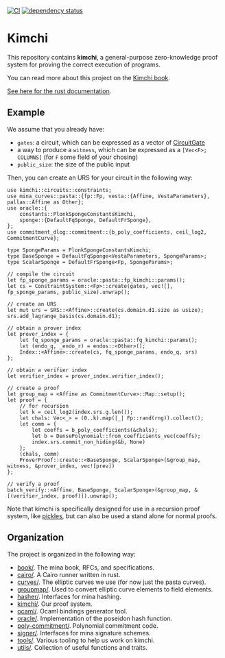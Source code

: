 [![CI](https://github.com/o1-labs/proof-systems/actions/workflows/rust.yml/badge.svg)](https://github.com/o1-labs/proof-systems/actions/workflows/rust.yml)
[![dependency status](https://deps.rs/repo/github/o1-labs/proof-systems/status.svg?style=flat-square)](https://deps.rs/repo/github/o1-labs/proof-systems)

# Kimchi

This repository contains **kimchi**, a general-purpose zero-knowledge proof system for proving the correct execution of programs.

You can read more about this project on the [Kimchi book](https://o1-labs.github.io/proof-systems).

[See here for the rust documentation](https://o1-labs.github.io/proof-systems/rustdoc).

## Example

We assume that you already have:

* `gates`: a circuit, which can be expressed as a vector of [CircuitGate](https://o1-labs.github.io/proof-systems/rustdoc/kimchi/circuits/gate/struct.CircuitGate.html)
* a way to produce a `witness`, which can be expressed as a `[Vec<F>; COLUMNS]` (for `F` some field of your chosing)
* `public_size`: the size of the public input

Then, you can create an URS for your circuit in the following way:

```rust,ignore
use kimchi::circuits::constraints;
use mina_curves::pasta::{fp::Fp, vesta::{Affine, VestaParameters}, pallas::Affine as Other};
use oracle::{
    constants::PlonkSpongeConstantsKimchi,
    sponge::{DefaultFqSponge, DefaultFrSponge},
};
use commitment_dlog::commitment::{b_poly_coefficients, ceil_log2, CommitmentCurve};

type SpongeParams = PlonkSpongeConstantsKimchi;
type BaseSponge = DefaultFqSponge<VestaParameters, SpongeParams>;
type ScalarSponge = DefaultFrSponge<Fp, SpongeParams>;

// compile the circuit
let fp_sponge_params = oracle::pasta::fp_kimchi::params();
let cs = ConstraintSystem::<Fp>::create(gates, vec![], fp_sponge_params, public_size).unwrap();

// create an URS
let mut urs = SRS::<Affine>::create(cs.domain.d1.size as usize);
srs.add_lagrange_basis(cs.domain.d1);

// obtain a prover index
let prover_index = {
    let fq_sponge_params = oracle::pasta::fq_kimchi::params();
    let (endo_q, _endo_r) = endos::<Other>();
    Index::<Affine>::create(cs, fq_sponge_params, endo_q, srs)
};

// obtain a verifier index
let verifier_index = prover_index.verifier_index();

// create a proof
let group_map = <Affine as CommitmentCurve>::Map::setup();
let proof = {
    // for recursion
    let k = ceil_log2(index.srs.g.len());
    let chals: Vec<_> = (0..k).map(|_| Fp::rand(rng)).collect();
    let comm = {
        let coeffs = b_poly_coefficients(&chals);
        let b = DensePolynomial::from_coefficients_vec(coeffs);
        index.srs.commit_non_hiding(&b, None)
    };
    (chals, comm)
    ProverProof::create::<BaseSponge, ScalarSponge>(&group_map, witness, &prover_index, vec![prev])
};

// verify a proof
batch_verify::<Affine, BaseSponge, ScalarSponge>(&group_map, &[(verifier_index, proof)]).unwrap();
```

Note that kimchi is specifically designed for use in a recursion proof system, like [pickles](https://medium.com/minaprotocol/meet-pickles-snark-enabling-smart-contract-on-coda-protocol-7ede3b54c250), but can also be used a stand alone for normal proofs.

## Organization

The project is organized in the following way:

* [book/](https://github.com/o1-labs/proof-systems/tree/master/book). The mina book, RFCs, and specifications.
* [cairo/](https://github.com/o1-labs/proof-systems/tree/master/cairo). A Cairo runner written in rust.
* [curves/](https://github.com/o1-labs/proof-systems/tree/master/curves). The elliptic curves we use (for now just the pasta curves).
* [groupmap/](https://github.com/o1-labs/proof-systems/tree/master/groupmap). Used to convert elliptic curve elements to field elements.
* [hasher/](https://github.com/o1-labs/proof-systems/tree/master/hasher). Interfaces for mina hashing.
* [kimchi/](https://github.com/o1-labs/proof-systems/tree/master/kimchi). Our proof system.
* [ocaml/](https://github.com/o1-labs/proof-systems/tree/master/ocaml). Ocaml bindings generator tool.
* [oracle/](https://github.com/o1-labs/proof-systems/tree/master/oracle). Implementation of the poseidon hash function.
* [poly-commitment/](https://github.com/o1-labs/proof-systems/tree/master/poly-commitment). Polynomial commitment code.
* [signer/](https://github.com/o1-labs/proof-systems/tree/master/signer). Interfaces for mina signature schemes.
* [tools/](https://github.com/o1-labs/proof-systems/tree/master/tools). Various tooling to help us work on kimchi.
* [utils/](https://github.com/o1-labs/proof-systems/tree/master/utils). Collection of useful functions and traits.
